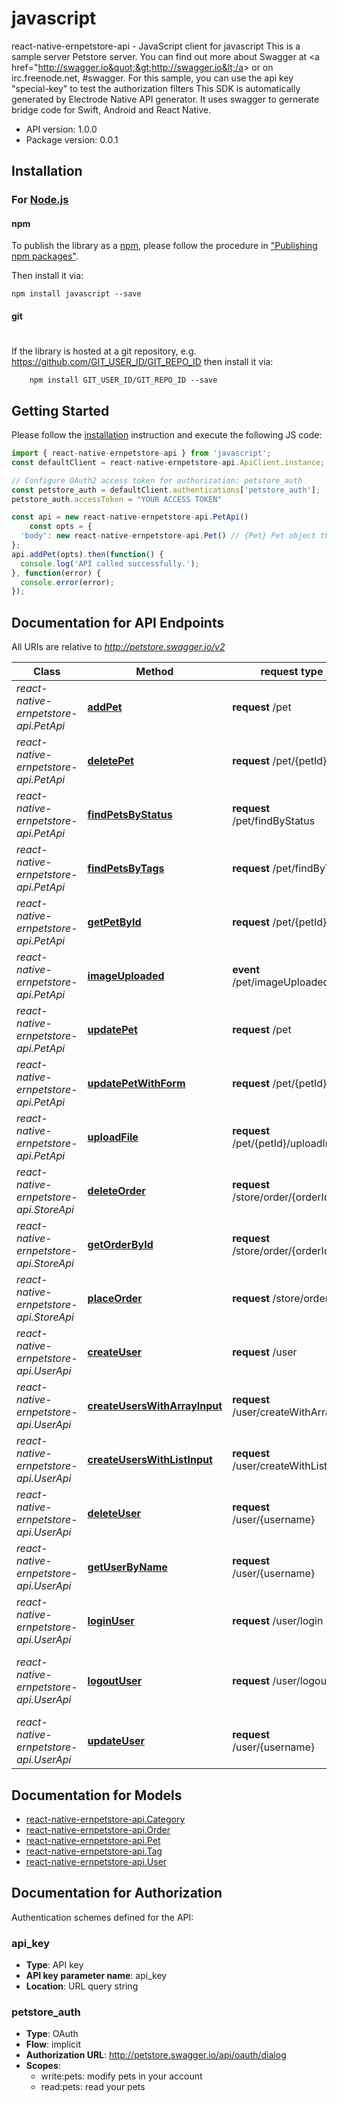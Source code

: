 # javascript

react-native-ernpetstore-api - JavaScript client for javascript
This is a sample server Petstore server.  You can find out more about Swagger at &lt;a href&#61;&quot;http://swagger.io&quot;&gt;http://swagger.io&lt;/a&gt; or on irc.freenode.net, #swagger.  For this sample, you can use the api key &quot;special-key&quot; to test the authorization filters
This SDK is automatically generated by Electrode Native API generator.
It uses swagger to gernerate bridge code for Swift, Android and React Native.

- API version: 1.0.0
- Package version: 0.0.1

## Installation

### For [Node.js](https://nodejs.org/)

#### npm

To publish the library as a [npm](https://www.npmjs.com/),
please follow the procedure in ["Publishing npm packages"](https://docs.npmjs.com/getting-started/publishing-npm-packages).

Then install it via:

```shell
npm install javascript --save
```

#### git
#
If the library is hosted at a git repository, e.g.
https://github.com/GIT_USER_ID/GIT_REPO_ID
then install it via:

```shell
    npm install GIT_USER_ID/GIT_REPO_ID --save
```

## Getting Started

Please follow the [installation](#installation) instruction and execute the following JS code:

```javascript
import { react-native-ernpetstore-api } from 'javascript';
const defaultClient = react-native-ernpetstore-api.ApiClient.instance;

// Configure OAuth2 access token for authorization: petstore_auth
const petstore_auth = defaultClient.authentications['petstore_auth'];
petstore_auth.accessToken = "YOUR ACCESS TOKEN"

const api = new react-native-ernpetstore-api.PetApi()
    const opts = { 
  'body': new react-native-ernpetstore-api.Pet() // {Pet} Pet object that needs to be added to the store
};
api.addPet(opts).then(function() {
  console.log('API called successfully.');
}, function(error) {
  console.error(error);
});

```

## Documentation for API Endpoints

All URIs are relative to *http://petstore.swagger.io/v2*

Class | Method |request type | Description
------------ | ------------- | ------------- | -------------
*react-native-ernpetstore-api.PetApi* | [**addPet**](docs/PetApi.md#addPet) | **request** /pet | Add a new pet to the store
*react-native-ernpetstore-api.PetApi* | [**deletePet**](docs/PetApi.md#deletePet) | **request** /pet/{petId} | Deletes a pet
*react-native-ernpetstore-api.PetApi* | [**findPetsByStatus**](docs/PetApi.md#findPetsByStatus) | **request** /pet/findByStatus | Finds Pets by status
*react-native-ernpetstore-api.PetApi* | [**findPetsByTags**](docs/PetApi.md#findPetsByTags) | **request** /pet/findByTags | Finds Pets by tags
*react-native-ernpetstore-api.PetApi* | [**getPetById**](docs/PetApi.md#getPetById) | **request** /pet/{petId} | Find pet by ID
*react-native-ernpetstore-api.PetApi* | [**imageUploaded**](docs/PetApi.md#imageUploaded) | **event** /pet/imageUploaded | uploads an image
*react-native-ernpetstore-api.PetApi* | [**updatePet**](docs/PetApi.md#updatePet) | **request** /pet | Update an existing pet
*react-native-ernpetstore-api.PetApi* | [**updatePetWithForm**](docs/PetApi.md#updatePetWithForm) | **request** /pet/{petId} | Updates a pet in the store with form data
*react-native-ernpetstore-api.PetApi* | [**uploadFile**](docs/PetApi.md#uploadFile) | **request** /pet/{petId}/uploadImage | uploads an image
*react-native-ernpetstore-api.StoreApi* | [**deleteOrder**](docs/StoreApi.md#deleteOrder) | **request** /store/order/{orderId} | Delete purchase order by ID
*react-native-ernpetstore-api.StoreApi* | [**getOrderById**](docs/StoreApi.md#getOrderById) | **request** /store/order/{orderId} | Find purchase order by ID
*react-native-ernpetstore-api.StoreApi* | [**placeOrder**](docs/StoreApi.md#placeOrder) | **request** /store/order | Place an order for a pet
*react-native-ernpetstore-api.UserApi* | [**createUser**](docs/UserApi.md#createUser) | **request** /user | Create user
*react-native-ernpetstore-api.UserApi* | [**createUsersWithArrayInput**](docs/UserApi.md#createUsersWithArrayInput) | **request** /user/createWithArray | Creates list of users with given input array
*react-native-ernpetstore-api.UserApi* | [**createUsersWithListInput**](docs/UserApi.md#createUsersWithListInput) | **request** /user/createWithList | Creates list of users with given input array
*react-native-ernpetstore-api.UserApi* | [**deleteUser**](docs/UserApi.md#deleteUser) | **request** /user/{username} | Delete user
*react-native-ernpetstore-api.UserApi* | [**getUserByName**](docs/UserApi.md#getUserByName) | **request** /user/{username} | Get user by user name
*react-native-ernpetstore-api.UserApi* | [**loginUser**](docs/UserApi.md#loginUser) | **request** /user/login | Logs user into the system
*react-native-ernpetstore-api.UserApi* | [**logoutUser**](docs/UserApi.md#logoutUser) | **request** /user/logout | Logs out current logged in user session
*react-native-ernpetstore-api.UserApi* | [**updateUser**](docs/UserApi.md#updateUser) | **request** /user/{username} | Updated user

## Documentation for Models
 - [react-native-ernpetstore-api.Category](docs/Category.md)
 - [react-native-ernpetstore-api.Order](docs/Order.md)
 - [react-native-ernpetstore-api.Pet](docs/Pet.md)
 - [react-native-ernpetstore-api.Tag](docs/Tag.md)
 - [react-native-ernpetstore-api.User](docs/User.md)

## Documentation for Authorization

 Authentication schemes defined for the API:
### api_key

- **Type**: API key
- **API key parameter name**: api_key
- **Location**: URL query string

### petstore_auth

- **Type**: OAuth
- **Flow**: implicit
- **Authorization URL**: http://petstore.swagger.io/api/oauth/dialog
- **Scopes**: 
  - write:pets: modify pets in your account
  - read:pets: read your pets

